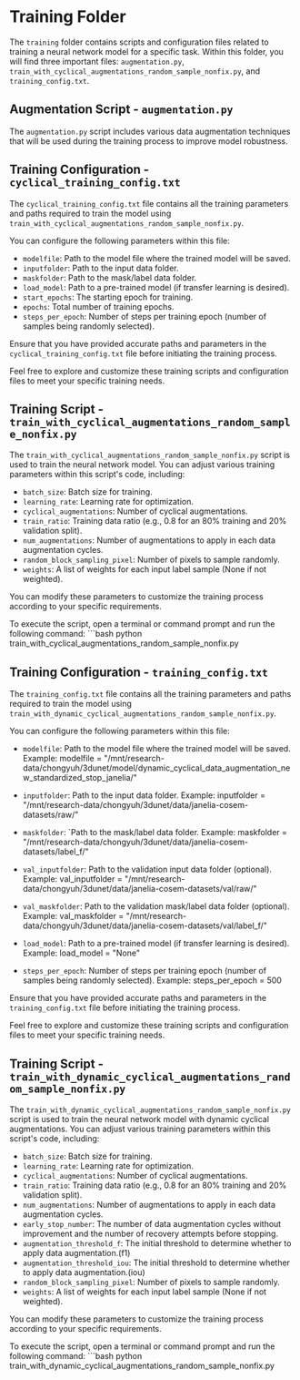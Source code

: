 # Training Folder

The `training` folder contains scripts and configuration files related to training a neural network model for a specific task. Within this folder, you will find three important files: `augmentation.py`, `train_with_cyclical_augmentations_random_sample_nonfix.py`, and `training_config.txt`.

## Augmentation Script - `augmentation.py`

The `augmentation.py` script includes various data augmentation techniques that will be used during the training process to improve model robustness.


## Training Configuration - `cyclical_training_config.txt`


The `cyclical_training_config.txt` file contains all the training parameters and paths required to train the model using `train_with_cyclical_augmentations_random_sample_nonfix.py`.

You can configure the following parameters within this file:

- `modelfile`: Path to the model file where the trained model will be saved.
- `inputfolder`: Path to the input data folder.
- `maskfolder`: Path to the mask/label data folder.
- `load_model`: Path to a pre-trained model (if transfer learning is desired).
- `start_epochs`: The starting epoch for training.
- `epochs`: Total number of training epochs.
- `steps_per_epoch`: Number of steps per training epoch (number of samples being randomly selected).

Ensure that you have provided accurate paths and parameters in the `cyclical_training_config.txt` file before initiating the training process.

Feel free to explore and customize these training scripts and configuration files to meet your specific training needs.

## Training Script - `train_with_cyclical_augmentations_random_sample_nonfix.py`

The `train_with_cyclical_augmentations_random_sample_nonfix.py` script is used to train the neural network model. You can adjust various training parameters within this script's code, including:

- `batch_size`: Batch size for training.
- `learning_rate`: Learning rate for optimization.
- `cyclical_augmentations`: Number of cyclical augmentations.
- `train_ratio`: Training data ratio (e.g., 0.8 for an 80% training and 20% validation split).
- `num_augmentations`: Number of augmentations to apply in each data augmentation cycles.
- `random_block_sampling_pixel`: Number of pixels to sample randomly.
- `weights`: A list of weights for each input label sample (None if not weighted).

You can modify these parameters to customize the training process according to your specific requirements.

To execute the script, open a terminal or command prompt and run the following command:
    ```bash
    python train_with_cyclical_augmentations_random_sample_nonfix.py

## Training Configuration - `training_config.txt`


The `training_config.txt` file contains all the training parameters and paths required to train the model using `train_with_dynamic_cyclical_augmentations_random_sample_nonfix.py`.

You can configure the following parameters within this file:

- `modelfile`: Path to the model file where the trained model will be saved.
Example:
modelfile = "/mnt/research-data/chongyuh/3dunet/model/dynamic_cyclical_data_augmentation_new_standardized_stop_janelia/"

- `inputfolder`: Path to the input data folder.
Example:
inputfolder = "/mnt/research-data/chongyuh/3dunet/data/janelia-cosem-datasets/raw/"

- `maskfolder`: `Path to the mask/label data folder.
Example:
maskfolder = "/mnt/research-data/chongyuh/3dunet/data/janelia-cosem-datasets/label_f/"

- `val_inputfolder`: Path to the validation input data folder (optional).
Example:
val_inputfolder = "/mnt/research-data/chongyuh/3dunet/data/janelia-cosem-datasets/val/raw/"

- `val_maskfolder`: Path to the validation mask/label data folder (optional).
Example:
val_maskfolder = "/mnt/research-data/chongyuh/3dunet/data/janelia-cosem-datasets/val/label_f/"

- `load_model`: Path to a pre-trained model (if transfer learning is desired).
Example:
load_model = "None"

- `steps_per_epoch`: Number of steps per training epoch (number of samples being randomly selected).
Example:
steps_per_epoch = 500

Ensure that you have provided accurate paths and parameters in the `training_config.txt` file before initiating the training process.

Feel free to explore and customize these training scripts and configuration files to meet your specific training needs.

## Training Script - `train_with_dynamic_cyclical_augmentations_random_sample_nonfix.py`

The `train_with_dynamic_cyclical_augmentations_random_sample_nonfix.py` script is used to train the neural network model with dynamic cyclical augmentations. You can adjust various training parameters within this script's code, including:

- `batch_size`: Batch size for training.
- `learning_rate`: Learning rate for optimization.
- `cyclical_augmentations`: Number of cyclical augmentations.
- `train_ratio`: Training data ratio (e.g., 0.8 for an 80% training and 20% validation split).
- `num_augmentations`: Number of augmentations to apply in each data augmentation cycles.
- `early_stop_number`: The number of data augmentation cycles without improvement and the number of recovery attempts before stopping.
- `augmentation_threshold_f`: The initial threshold to determine whether to apply data augmentation.(f1)
- `augmentation_threshold_iou`: The initial threshold to determine whether to apply data augmentation.(iou)
- `random_block_sampling_pixel`: Number of pixels to sample randomly.
- `weights`: A list of weights for each input label sample (None if not weighted).

You can modify these parameters to customize the training process according to your specific requirements.

To execute the script, open a terminal or command prompt and run the following command:
    ```bash
    python train_with_dynamic_cyclical_augmentations_random_sample_nonfix.py
